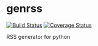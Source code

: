 # genrss

[![Build Status](https://travis-ci.org/icetemple/genrss.svg?branch=master)](https://travis-ci.org/icetemple/genrss)
[![Coverage Status](https://coveralls.io/repos/github/icetemple/genrss/badge.svg?branch=master)](https://coveralls.io/github/icetemple/genrss?branch=master)

RSS generator for python
